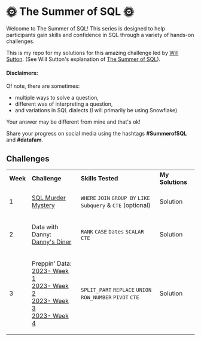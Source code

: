 # 🌞 The Summer of SQL 🌞

Welcome to The Summer of SQL! This series is designed to help participants gain skills and confidence in SQL through a variety of hands-on challenges.

This is my repo for my solutions for this amazing challenge led by [Will Sutton](https://github.com/wjsutton). (See Will Sutton's explanation of [The Summer of SQL](https://github.com/wjsutton/the_summer_of_sql)).

#### Disclaimers:
Of note, there are sometimes:
-  multiple ways to solve a question,
-  different was of interpreting a question,
-  and variations in SQL dialects (I will primarily be using Snowflake)

Your answer may be different from mine and that's ok! 


Share your progress on social media using the hashtags **#SummerofSQL** and **#datafam**. 

## Challenges

<table>
  <tr>
    <td><b>Week</b></td>
    <td><b>Challenge</b></td>
    <td><b>Skills Tested</b></td>
    <td><b>My Solutions</b></td>
  </tr>
  

  <tr>
    <td>
      1
    </td>
    <td>

  <a href="https://mystery.knightlab.com/">SQL Murder Mystery</a>&nbsp;&nbsp;
    </td>
    <td>
      ```WHERE``` ```JOIN``` ```GROUP BY``` ```LIKE```<br>```Subquery``` & ```CTE``` (optional)
    </td>
    <td>
      Solution
    </td>
  </tr>

  <tr>
    <td>
      2
    </td>
    <td>

  Data with Danny:<br> <a href="https://8weeksqlchallenge.com/case-study-1/">Danny's Diner</a>&nbsp;&nbsp;
    </td>
    <td>
      ```RANK``` ```CASE``` ```Dates``` ```SCALAR``` ```CTE```
    </td>
    <td>
      Solution
    </td>
  </tr>

   <tr>
    <td>
      3
    </td>
    <td>

  Preppin' Data:<br> <a href="https://www.db-fiddle.com/f/4uSAnphHZSbqtT1bDpoF6/2">2023- Week 1</a>&nbsp;&nbsp;
                <br> <a href="https://www.db-fiddle.com/f/3v4bL8eiG3AbCzHLbFFKky/0">2023- Week 2</a>&nbsp;&nbsp;
                <br> <a href="https://www.db-fiddle.com/f/xs4cAti1arhPD1ZwjJS9Qb/0">2023- Week 3</a>&nbsp;&nbsp;
                <br> <a href="https://www.db-fiddle.com/f/no57WpxKESkM7K6dWickxP/1">2023- Week 4</a>&nbsp;&nbsp;
    </td>
    <td>
      ```SPLIT_PART``` ```REPLACE``` ```UNION``` ```ROW_NUMBER``` ```PIVOT``` ```CTE```
    </td>
    <td>
      Solution
    </td>
  </tr>
  

<!--
| Week | Challenge         | Skills Tested | Solutions                                                |
|----- |-----------------------|-------|----------------------------------------------------------|
| 1.   | [SQL Murder Mystery](https://mystery.knightlab.com/) |```WHERE``` ```JOIN``` ```GROUP BY``` ```LIKE```<br>```Subquery``` & ```CTE``` (optional) | Solution |
| 2. | Data with Danny: <br>[Danny's Diner](https://8weeksqlchallenge.com/case-study-1/) | - Ranking<br>- Common Table Expressions (CTEs)<br>- Case Statements<br>- Dates and Scalar functions | Solution
| 3. | Preppin' Data:<br>- [2023 Week 1](https://www.db-fiddle.com/f/4uSAnphHZSbqtT1bDpoF6/2)<br>- [2023 Week 2](https://www.db-fiddle.com/f/3v4bL8eiG3AbCzHLbFFKky/0)<br>- [2023 Week 3](https://www.db-fiddle.com/f/xs4cAti1arhPD1ZwjJS9Qb/0)<br>- [2023 Week 4](https://www.db-fiddle.com/f/no57WpxKESkM7K6dWickxP/1)    | - String manipulation with SPLIT_PART and REPLACE<br>- UNION ALL vs UNION<br>-Using ROW_NUMBER for deduplication<br>- Pivoting data with PIVOT and UNPIVOT<br>- Common Table Expressions (CTEs) | Solutions|
-->

